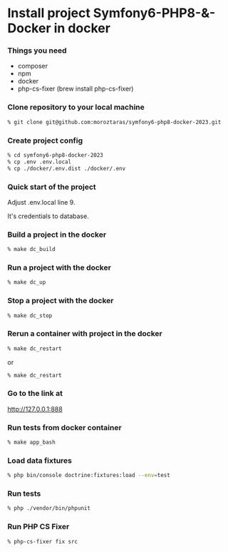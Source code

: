 # Install project Symfony6-PHP8-&-Docker in docker

### Things you need
* composer
* npm
* docker
* php-cs-fixer (brew install php-cs-fixer)

### Clone repository to your local machine
```bash
% git clone git@github.com:moroztaras/symfony6-php8-docker-2023.git
```

### Create project config
```bash
% cd symfony6-php8-docker-2023
% cp .env .env.local
% cp ./docker/.env.dist ./docker/.env
```
### Quick start of the project

Adjust .env.local line 9.

It's credentials to database.

### Build a project in the docker
```bash
% make dc_build
```
### Run a project with the docker
```bash
% make dc_up
```
### Stop a project with the docker
```bash
% make dc_stop
```

### Rerun a container with project in the docker
```bash
% make dc_restart
```
or
```bash
% make dc_restart
```

### Go to the link at

http://127.0.0.1:888

### Run tests from docker container
```bash
% make app_bash
```
### Load data fixtures
```bash
% php bin/console doctrine:fixtures:load --env=test
```

### Run tests
```bash
% php ./vendor/bin/phpunit
```

### Run PHP CS Fixer
```bash
% php-cs-fixer fix src
```
